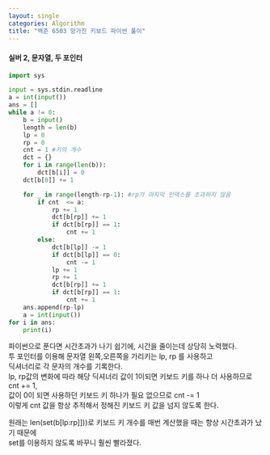 ```yaml
---
layout: single
categories: Algorithm
title: "백준 6503 망가진 키보드 파이썬 풀이"
---
```

#### 실버 2, 문자열, 두 포인터

```py
import sys

input = sys.stdin.readline
a = int(input())
ans = []
while a != 0:
    b = input()
    length = len(b)
    lp = 0
    rp = 0
    cnt = 1 #키의 개수
    dct = {}
    for i in range(len(b)):
        dct[b[i]] = 0
    dct[b[0]] += 1

    for _ in range(length-rp-1): #rp가 마지막 인덱스를 초과하지 않음
        if cnt  <= a:       
            rp += 1
            dct[b[rp]] += 1
            if dct[b[rp]] == 1:
                cnt += 1
        else:
            dct[b[lp]] -= 1
            if dct[b[lp]] == 0:
                cnt -= 1
            lp += 1
            rp += 1
            dct[b[rp]] += 1
            if dct[b[rp]] == 1:
                cnt += 1
    ans.append(rp-lp)
    a = int(input())
for i in ans:
    print(i)
```

파이썬으로 푼다면 시간초과가 나기 쉽기에, 시간을 줄이는데 상당히 노력했다.<br>
투 포인터를 이용해 문자열 왼쪽,오른쪽을 가리키는 lp, rp 를 사용하고<br>
딕셔너리로 각 문자의 개수를 기록한다.<br>
lp, rp값의 변화에 따라 해당 딕셔너리 값이 1이되면 키보드 키를 하나 더 사용하므로 cnt += 1,<br>
값이 0이 되면 사용하던 키보드 키 하나가 필요 없으므로 cnt -= 1<br>
이렇게 cnt 값을 항상 추적해서 정해진 키보드 키 값을 넘지 않도록 한다.<br>

원래는 len(set(b[lp:rp]]))로 키보드 키 개수를 매번 계산했을 때는 항상 시간초과가 났기 때문에<br>
set를 이용하지 않도록 바꾸니 훨씬 빨라졌다. 
